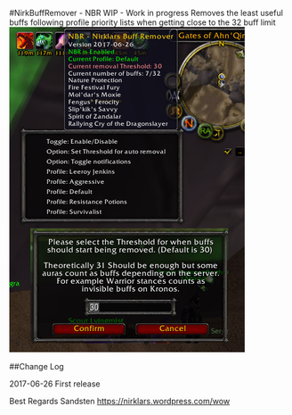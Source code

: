 #NirkBuffRemover - NBR
WIP - Work in progress
Removes the least useful buffs following profile priority lists when getting close to the 32 buff limit
![Image of NBR](screenshot.png)

##Change Log

2017-06-26
First release 

Best Regards
Sandsten
https://nirklars.wordpress.com/wow